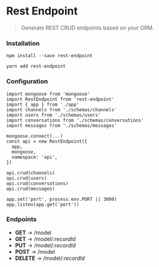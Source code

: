 # Rest Endpoint
> Generate REST CRUD endpoints based on your ORM.

### Installation
`npm install --save rest-endpoint`

`yarn add rest-endpoint`


### Configuration
```
import mongoose from 'mongoose'
import RestEndpoint from 'rest-endpoint'
import { app } from './app'
import channels from './schemas/channels'
import users from './schemas/users'
import conversations from './schemas/conversations'
import messages from './schemas/messages'

mongoose.connect(...)
const api = new RestEndpoint({
  app,
  mongoose,
  namespace: 'api',
})

api.crud(channels)
api.crud(users)
api.crud(conversations)
api.crud(messages)

app.set('port', process.env.PORT || 3000)
app.listen(app.get('port'))
```

### Endpoints
- **GET** -> /model
- **GET** -> /model/*:recordId*
- **PUT** -> /model/*:recordId*
- **POST** -> /model
- **DELETE** -> /model/*:recordId*
